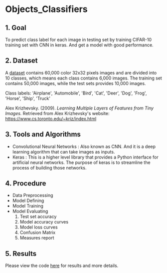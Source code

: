 # Objects_Classifiers
## 1. Goal
To predict class label for each image in testing set by training CIFAR-10 training set with CNN in keras. And get a model with good performance.
## 2. Dataset
A [dataset](https://www.cs.toronto.edu/~kriz/cifar.html) contains 60,000 color 32x32 pixels images and are divided into 10 classes, which means each class contains 6,000 images. The training set contains 50,000 images, while the test sets provides 10,000 images.

Class labels: 'Airplane', 'Automobile', 'Bird', 'Cat', 'Deer', 'Dog', 'Frog', 'Horse', 'Ship', 'Truck'

Alex Krizhevsky. (2009). *Learning Multiple Layers of Features from Tiny Images.*
Retrieved from Alex Krizhevsky's website: https://www.cs.toronto.edu/~kriz/index.html
## 3. Tools and Algorithms
- Convolutional Neural Networks : Also known as CNN. And it is a deep learning algorithm that can take images as inputs.
- Keras : This is a higher level library that provides a Python interface for artificial neural networks. The purpose of keras is to streamline the process of building those networks.
## 4. Procedure
- Data Preprocessing
- Model Defining
- Model Training
- Model Evaluating
  1. Test set accuracy
  2. Model accuracy curves
  3. Model loss curves
  4. Confusion Matrix
  5. Measures report
## 5. Results
Please view the code [here](https://github.com/eatingyeh/Objects_Classifiers/blob/main/Final%20Project_Yi%20Ting%20Yeh.ipynb) for results and more details.
